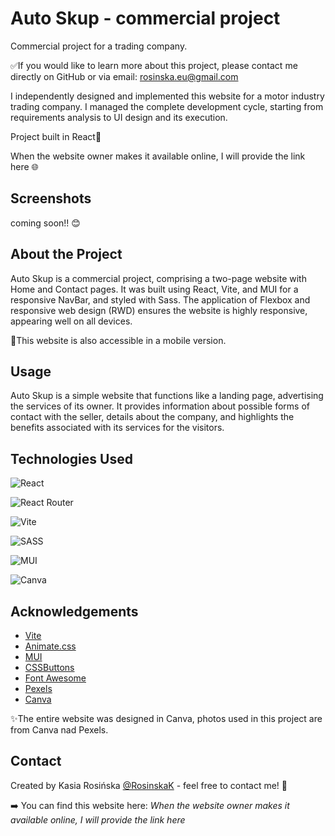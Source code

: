 # Auto Skup - commercial project
Commercial project for a trading company. 

✅If you would like to learn more about this project, please contact me directly on GitHub or via email: rosinska.eu@gmail.com 

I independently designed and implemented this website for a motor industry trading company. I managed the complete development cycle, starting from requirements analysis to UI design and its execution.
                                      
Project built in React💙

When the website owner makes it available online, I will provide the link here 🌐


## Screenshots

coming soon!! 😊
<!--
<div align="center"> 
  <img src="./public/desktopmain.png" alt="screenshot" />
    <img src="./public/desktop.signin.png" alt="screenshot" width="405" height="auto"/>
  <img src="./public/desktopmaininstructions.png" alt="screenshot" width="405" height="auto"/>
  <img src="./public/desktopmaindone.png" alt="screenshot" />
  <img src='./public/desktopsignup.png' alt="screenshot" />
  <img src='./public/mobilemain.png' alt="screenshot" width="300" height="auto" />
  <img src='./public/mobilesignin.png' alt="screenshot" width="300" height="auto"/>
  <img src='./public/mobilemaindone.png' alt="screenshot" width="300" height="auto"/>
  <img src='./public/mobilesignup.png' alt="screenshot" width="300" height="auto"/>
</div>
-->

## About the Project

Auto Skup is a commercial project, comprising a two-page website with Home and Contact pages. It was built using React, Vite, and MUI for a responsive NavBar, and styled with Sass. The application of Flexbox and responsive web design (RWD) ensures the website is highly responsive, appearing well on all devices.

📱This website is also accessible in a mobile version.


## Usage

Auto Skup is a simple website that functions like a landing page, advertising the services of its owner. It provides information about possible forms of contact with the seller, details about the company, and highlights the benefits associated with its services for the visitors.


## Technologies Used

![React](https://img.shields.io/badge/react-%2320232a.svg?style=for-the-badge&logo=react&logoColor=%2361DAFB)

![React Router](https://img.shields.io/badge/React_Router-CA4245?style=for-the-badge&logo=react-router&logoColor=white)

![Vite](https://img.shields.io/badge/vite-%23646CFF.svg?style=for-the-badge&logo=vite&logoColor=white)

![SASS](https://img.shields.io/badge/SASS-hotpink.svg?style=for-the-badge&logo=SASS&logoColor=white)

![MUI](https://img.shields.io/badge/MUI-%230081CB.svg?style=for-the-badge&logo=mui&logoColor=white)

![Canva](https://img.shields.io/badge/Canva-%2300C4CC.svg?style=for-the-badge&logo=Canva&logoColor=white)


## Acknowledgements

- [Vite](https://vitejs.dev/)
- [Animate.css](https://animate.style/)
- [MUI](https://mui.com/)
- [CSSButtons](https://cssbuttons.app/)
- [Font Awesome](https://fontawesome.com/icons)
- [Pexels](https://www.pexels.com/pl-pl/)
- [Canva](https://www.canva.com/)

✨The entire website was designed in Canva, photos used in this project are from Canva nad Pexels.


## Contact

Created by Kasia Rosińska [@RosinskaK](https://github.com/RosinskaK) - feel free to contact me! 👋

➡️ You can find this website here: *When the website owner makes it available online, I will provide the link here*
